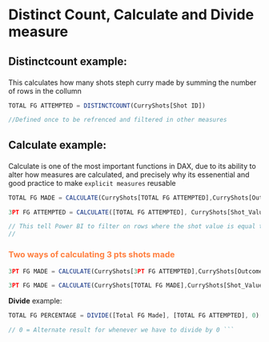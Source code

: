 # Distinct Count, Calculate and Divide measure

<h2>

**Distinctcount** example:

</h2>

This calculates how many shots steph curry made by summing the number of rows in the collumn

 ```js
 TOTAL FG ATTEMPTED = DISTINCTCOUNT(CurryShots[Shot ID])

 //Defined once to be refrenced and filtered in other measures
 ```
> 

<h2>

**Calculate** example:

</h2>

Calculate is one of the most important functions in DAX, due to its ability to alter how measures are calculated, and precisely why its essenential and good practice to make `explicit measures` reusable


 ```js
 TOTAL FG MADE = CALCULATE(CurryShots[TOTAL FG ATTEMPTED],CurryShots[Outcome] = 1 )
 
 3PT FG ATTEMPTED = CALCULATE([TOTAL FG ATTEMPTED], CurryShots[Shot_Value] = 3)

 // This tell Power BI to filter on rows where the shot value is equal to 3
 // 
 ```
 <h3 style="color:#FF7F3F">Two ways of calculating 3 pts shots made</h3>

 ```js
 3PT FG MADE = CALCULATE(CurryShots[3PT FG ATTEMPTED],CurryShots[Outcome] = 1 )
 
 3PT FG MADE = CALCULATE(CurryShots[TOTAL FG MADE],CurryShots[Shot_Value] = 3 )

 ```

**Divide** example:

 ```js
 TOTAL FG PERCENTAGE = DIVIDE([Total FG Made], [TOTAL FG ATTEMPTED], 0)

 // 0 = Alternate result for whenever we have to divide by 0 ```
 

